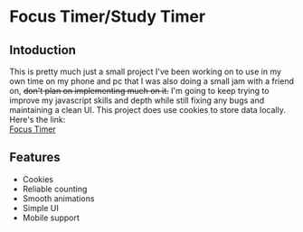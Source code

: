 # Focus Timer/Study Timer  
## Intoduction  
This is pretty much just a small project I've been working on to use in my own time on my phone and pc that I was also doing a small jam with a friend on, ~~don't plan on implementing much on it.~~ I'm going to keep trying to improve my javascript skills and depth while still fixing any bugs and maintaining a clean UI. This project does use cookies to store data locally. Here's the link:  
<a href = 'https://lincoln-murray.github.io/focus_timer/'>Focus Timer</a>  
## Features  
- Cookies  
- Reliable counting  
- Smooth animations  
- Simple UI  
- Mobile support  
